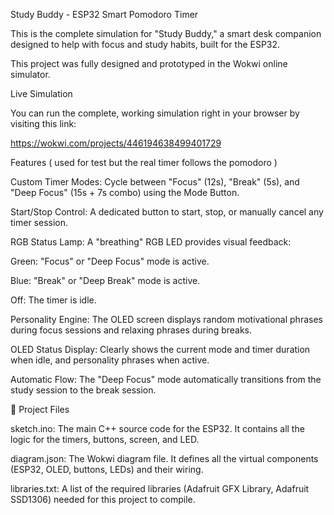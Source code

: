 Study Buddy - ESP32 Smart Pomodoro Timer

This is the complete simulation for "Study Buddy," a smart desk companion designed to help with focus and study habits, built for the ESP32.

This project was fully designed and prototyped in the Wokwi online simulator.

 Live Simulation

You can run the complete, working simulation right in your browser by visiting this link:

https://wokwi.com/projects/446194638499401729


 Features
 ( used for test but the real timer follows the pomodoro )

Custom Timer Modes: Cycle between "Focus" (12s), "Break" (5s), and "Deep Focus" (15s + 7s combo) using the Mode Button.

Start/Stop Control: A dedicated button to start, stop, or manually cancel any timer session.

RGB Status Lamp: A "breathing" RGB LED provides visual feedback:

Green: "Focus" or "Deep Focus" mode is active.

Blue: "Break" or "Deep Break" mode is active.

Off: The timer is idle.

Personality Engine: The OLED screen displays random motivational phrases during focus sessions and relaxing phrases during breaks.

OLED Status Display: Clearly shows the current mode and timer duration when idle, and personality phrases when active.

Automatic Flow: The "Deep Focus" mode automatically transitions from the study session to the break session.

📁 Project Files

sketch.ino: The main C++ source code for the ESP32. It contains all the logic for the timers, buttons, screen, and LED.

diagram.json: The Wokwi diagram file. It defines all the virtual components (ESP32, OLED, buttons, LEDs) and their wiring.

libraries.txt: A list of the required libraries (Adafruit GFX Library, Adafruit SSD1306) needed for this project to compile.
